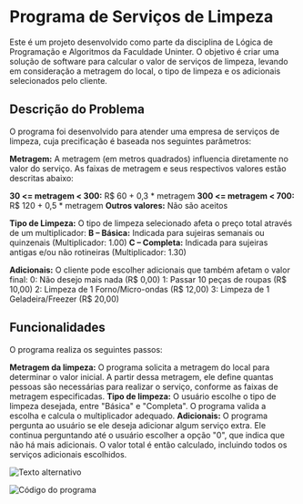 # Programa de Serviços de Limpeza 
Este é um projeto desenvolvido como parte da disciplina de Lógica de Programação e Algoritmos da Faculdade Uninter. O objetivo é criar uma solução de software para calcular o valor de serviços de limpeza, levando em consideração a metragem do local, o tipo de limpeza e os adicionais selecionados pelo cliente.

## Descrição do Problema
O programa foi desenvolvido para atender uma empresa de serviços de limpeza, cuja precificação é baseada nos seguintes parâmetros:

**Metragem:** A metragem (em metros quadrados) influencia diretamente no valor do serviço. As faixas de metragem e seus respectivos valores estão descritas abaixo:

**30 <= metragem < 300:** R$ 60 + 0,3 * metragem
**300 <= metragem < 700:** R$ 120 + 0,5 * metragem
**Outros valores:** Não são aceitos

**Tipo de Limpeza:** O tipo de limpeza selecionado afeta o preço total através de um multiplicador:
**B – Básica:** Indicada para sujeiras semanais ou quinzenais (Multiplicador: 1.00)
**C – Completa:** Indicada para sujeiras antigas e/ou não rotineiras (Multiplicador: 1.30)


**Adicionais:** O cliente pode escolher adicionais que também afetam o valor final:
0: Não desejo mais nada (R$ 0,00)
1: Passar 10 peças de roupas (R$ 10,00)
2: Limpeza de 1 Forno/Micro-ondas (R$ 12,00)
3: Limpeza de 1 Geladeira/Freezer (R$ 20,00)

## Funcionalidades
O programa realiza os seguintes passos:

**Metragem da limpeza:** O programa solicita a metragem do local para determinar o valor inicial. A partir dessa metragem, ele define quantas pessoas são necessárias para realizar o serviço, conforme as faixas de metragem especificadas.
**Tipo de limpeza:** O usuário escolhe o tipo de limpeza desejada, entre "Básica" e "Completa". O programa valida a escolha e calcula o multiplicador adequado.
**Adicionais:** O programa pergunta ao usuário se ele deseja adicionar algum serviço extra. Ele continua perguntando até o usuário escolher a opção "0", que indica que não há mais adicionais. O valor total é então calculado, incluindo todos os serviços adicionais escolhidos.

![Texto alternativo](Imagem/nome_da_imagem.png)

![Código do programa](Imagem/codigo.png)


